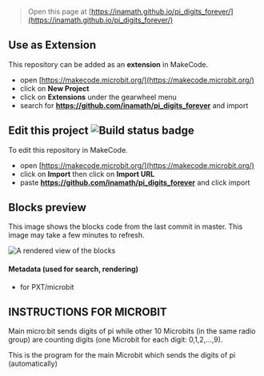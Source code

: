 
> Open this page at [https://inamath.github.io/pi_digits_forever/](https://inamath.github.io/pi_digits_forever/)

## Use as Extension

This repository can be added as an **extension** in MakeCode.

* open [https://makecode.microbit.org/](https://makecode.microbit.org/)
* click on **New Project**
* click on **Extensions** under the gearwheel menu
* search for **https://github.com/inamath/pi_digits_forever** and import

## Edit this project ![Build status badge](https://github.com/inamath/pi_digits_forever/workflows/MakeCode/badge.svg)

To edit this repository in MakeCode.

* open [https://makecode.microbit.org/](https://makecode.microbit.org/)
* click on **Import** then click on **Import URL**
* paste **https://github.com/inamath/pi_digits_forever** and click import

## Blocks preview

This image shows the blocks code from the last commit in master.
This image may take a few minutes to refresh.

![A rendered view of the blocks](https://github.com/inamath/pi_digits_forever/raw/master/.github/makecode/blocks.png)

#### Metadata (used for search, rendering)

* for PXT/microbit
<script src="https://makecode.com/gh-pages-embed.js"></script><script>makeCodeRender("{{ site.makecode.home_url }}", "{{ site.github.owner_name }}/{{ site.github.repository_name }}");</script>


## INSTRUCTIONS FOR MICROBIT

Main micro:bit sends digits of pi while other 10 Microbits (in the same radio group) are counting digits (one Microbit for each digit: 0,1,2,...,9).  

This is the program for the main Microbit which sends the digits of pi (automatically)
